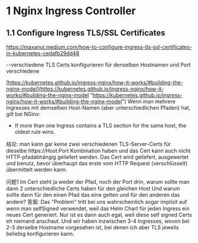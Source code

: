 
# 1 Nginx Ingress Controller


## 1.1 Configure Ingress TLS/SSL Certificates


https://maxanuj.medium.com/how-to-configure-ingress-tls-ssl-certificates-in-kubernetes-cedafb29dd48

--verschiedene TLS Certs konfigurieren  für denselben Hostnamen und Port verschiedene 

[https://kubernetes.github.io/ingress-nginx/how-it-works/#building-the-nginx-model](https://kubernetes.github.io/ingress-nginx/how-it-works/#building-the-nginx-model "https://kubernetes.github.io/ingress-nginx/how-it-works/#building-the-nginx-model")
Wenn man mehrere Ingresses mit demselben Host-Namen (aber unterschiedlichen Pfaden) hat, gilt bei NGinx: 
- If more than one Ingress contains a TLS section for the same host, the oldest rule wins.

结论: 
man kann gar keine zwei verschiedenen TLS-Server-Certs für dieselbe https://Host:Port Kombination haben und das Cert kann auch nicht HTTP-pfadabhängig geliefert werden. 
Das Cert wird geliefert, ausgewertet und benutz,  bevor überhaupt das erste  vom HTTP Request (verschlüsselt) übermittelt werden kann.

问题1
Im Cert steht ja weder der Pfad, noch der Port drin, warum sollte man dann 2 unterschiedliche Certs haben für den gleichen Host
Und warum sollte dann für den einen Pfad das eine gelten und für den anderen das andere?
答案: Das "Problem" tritt bei uns wahrscheinlich sogar implizit auf wenn man selfSigned verwendet, weil das Helm Chart  für jeden Ingress ein neues Cert generiert. Nur ist es dann auch egal, weil diese self signed Certs eh niemand anschaut. 
Und wir haben inzwischen 3-4 Ingresses, wovon bei 2-3 derselbe Hostname vorgesehen ist, bei denen ich aber TLS jeweils beliebig konfigurieren kann. 





